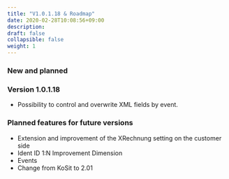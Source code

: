 ```yaml
---
title: "V1.0.1.18 & Roadmap"
date: 2020-02-28T10:08:56+09:00
description: 
draft: false
collapsible: false
weight: 1
---
```


### New and planned

### Version 1.0.1.18
- Possibility to control and overwrite XML fields by event.


### Planned features for future versions
- Extension and improvement of the XRechnung setting on the customer side
- Ident ID 1:N Improvement Dimension
- Events
- Change from KoSit to 2.01


